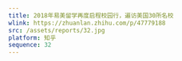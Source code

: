 ```yaml
---
title: 2018年易美留学再度启程校园行，遍访美国30所名校
wlink: https://zhuanlan.zhihu.com/p/47779188
src: /assets/reports/32.jpg
platform: 知乎
sequence: 32
---
```

